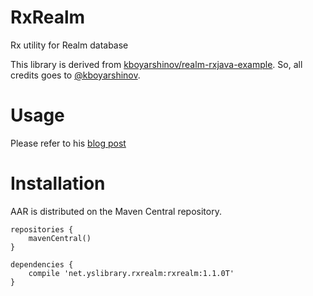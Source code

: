 RxRealm
===

Rx utility for Realm database

This library is derived from [kboyarshinov/realm-rxjava-example](https://github.com/kboyarshinov/realm-rxjava-example).
So, all credits goes to [@kboyarshinov](https://github.com/kboyarshinov).

# Usage
Please refer to his [blog post](http://kboyarshinov.com/android/wrapping-realm-around-rxjava/)

# Installation

AAR is distributed on the Maven Central repository.

```
repositories {
    mavenCentral()
}

dependencies {
    compile 'net.yslibrary.rxrealm:rxrealm:1.1.0T'
}
```
